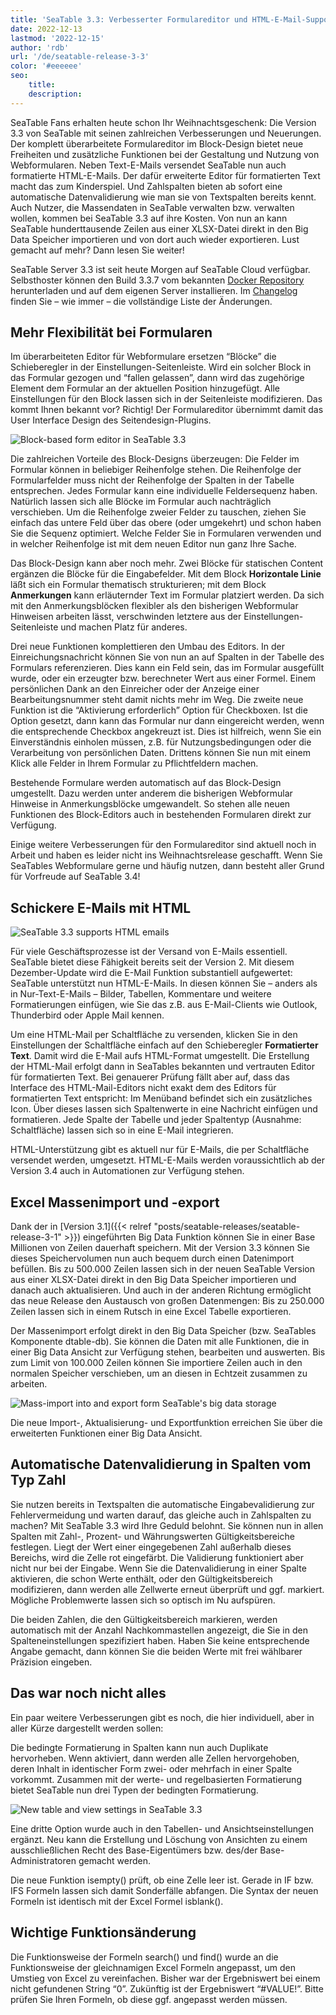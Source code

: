 ```yaml
---
title: 'SeaTable 3.3: Verbesserter Formulareditor und HTML-E-Mail-Support'
date: 2022-12-13
lastmod: '2022-12-15'
author: 'rdb'
url: '/de/seatable-release-3-3'
color: '#eeeeee'
seo:
    title:
    description:
---
```


SeaTable Fans erhalten heute schon Ihr Weihnachtsgeschenk: Die Version 3.3 von SeaTable mit seinen zahlreichen Verbesserungen und Neuerungen. Der komplett überarbeitete Formulareditor im Block-Design bietet neue Freiheiten und zusätzliche Funktionen bei der Gestaltung und Nutzung von Webformularen. Neben Text-E-Mails versendet SeaTable nun auch formatierte HTML-E-Mails. Der dafür erweiterte Editor für formatierten Text macht das zum Kinderspiel. Und Zahlspalten bieten ab sofort eine automatische Datenvalidierung wie man sie von Textspalten bereits kennt. Auch Nutzer, die Massendaten in SeaTable verwalten bzw. verwalten wollen, kommen bei SeaTable 3.3 auf ihre Kosten. Von nun an kann SeaTable hunderttausende Zeilen aus einer XLSX-Datei direkt in den Big Data Speicher importieren und von dort auch wieder exportieren. Lust gemacht auf mehr? Dann lesen Sie weiter!

SeaTable Server 3.3 ist seit heute Morgen auf SeaTable Cloud verfügbar. Selbsthoster können den Build 3.3.7 vom bekannten [Docker Repository](https://hub.docker.com/r/seatable/seatable-enterprise) herunterladen und auf dem eigenen Server installieren. Im [Changelog](https://seatable.io/docs/changelog/version-3-3/?lang=auto) finden Sie – wie immer – die vollständige Liste der Änderungen.

## Mehr Flexibilität bei Formularen

Im überarbeiteten Editor für Webformulare ersetzen “Blöcke” die Schieberegler in der Einstellungen-Seitenleiste. Wird ein solcher Block in das Formular gezogen und “fallen gelassen”, dann wird das zugehörige Element dem Formular an der aktuellen Position hinzugefügt. Alle Einstellungen für den Block lassen sich in der Seitenleiste modifizieren. Das kommt Ihnen bekannt vor? Richtig! Der Formulareditor übernimmt damit das User Interface Design des Seitendesign-Plugins.

![Block-based form editor in SeaTable 3.3](Form_Editor_Blockdesign.png)

Die zahlreichen Vorteile des Block-Designs überzeugen: Die Felder im Formular können in beliebiger Reihenfolge stehen. Die Reihenfolge der Formularfelder muss nicht der Reihenfolge der Spalten in der Tabelle entsprechen. Jedes Formular kann eine individuelle Feldersequenz haben. Natürlich lassen sich alle Blöcke im Formular auch nachträglich verschieben. Um die Reihenfolge zweier Felder zu tauschen, ziehen Sie einfach das untere Feld über das obere (oder umgekehrt) und schon haben Sie die Sequenz optimiert. Welche Felder Sie in Formularen verwenden und in welcher Reihenfolge ist mit dem neuen Editor nun ganz Ihre Sache.

Das Block-Design kann aber noch mehr. Zwei Blöcke für statischen Content ergänzen die Blöcke für die Eingabefelder. Mit dem Block **Horizontale Linie** läßt sich ein Formular thematisch strukturieren; mit dem Block **Anmerkungen** kann erläuternder Text im Formular platziert werden. Da sich mit den Anmerkungsblöcken flexibler als den bisherigen Webformular Hinweisen arbeiten lässt, verschwinden letztere aus der Einstellungen-Seitenleiste und machen Platz für anderes.

Drei neue Funktionen komplettieren den Umbau des Editors. In der Einreichungsnachricht können Sie von nun an auf Spalten in der Tabelle des Formulars referenzieren. Dies kann ein Feld sein, das im Formular ausgefüllt wurde, oder ein erzeugter bzw. berechneter Wert aus einer Formel. Einem persönlichen Dank an den Einreicher oder der Anzeige einer Bearbeitungsnummer steht damit nichts mehr im Weg. Die zweite neue Funktion ist die “Aktivierung erforderlich” Option für Checkboxen. Ist die Option gesetzt, dann kann das Formular nur dann eingereicht werden, wenn die entsprechende Checkbox angekreuzt ist. Dies ist hilfreich, wenn Sie ein Einverständnis einholen müssen, z.B. für Nutzungsbedingungen oder die Verarbeitung von persönlichen Daten. Drittens können Sie nun mit einem Klick alle Felder in Ihrem Formular zu Pflichtfeldern machen.

Bestehende Formulare werden automatisch auf das Block-Design umgestellt. Dazu werden unter anderem die bisherigen Webformular Hinweise in Anmerkungsblöcke umgewandelt. So stehen alle neuen Funktionen des Block-Editors auch in bestehenden Formularen direkt zur Verfügung.

Einige weitere Verbesserungen für den Formulareditor sind aktuell noch in Arbeit und haben es leider nicht ins Weihnachtsrelease geschafft. Wenn Sie SeaTables Webformulare gerne und häufig nutzen, dann besteht aller Grund für Vorfreude auf SeaTable 3.4!

## Schickere E-Mails mit HTML

![SeaTable 3.3 supports HTML emails](HTML_Email_Support.png)

Für viele Geschäftsprozesse ist der Versand von E-Mails essentiell. SeaTable bietet diese Fähigkeit bereits seit der Version 2. Mit diesem Dezember-Update wird die E-Mail Funktion substantiell aufgewertet: SeaTable unterstützt nun HTML-E-Mails. In diesen können Sie – anders als in Nur-Text-E-Mails – Bilder, Tabellen, Kommentare und weitere Formatierungen einfügen, wie Sie das z.B. aus E-Mail-Clients wie Outlook, Thunderbird oder Apple Mail kennen.

Um eine HTML-Mail per Schaltfläche zu versenden, klicken Sie in den Einstellungen der Schaltfläche einfach auf den Schieberegler **Formatierter Text**. Damit wird die E-Mail aufs HTML-Format umgestellt. Die Erstellung der HTML-Mail erfolgt dann in SeaTables bekannten und vertrauten Editor für formatierten Text. Bei genauerer Prüfung fällt aber auf, dass das Interface des HTML-Mail-Editors nicht exakt dem des Editors für formatierten Text entspricht: Im Menüband befindet sich ein zusätzliches Icon. Über dieses lassen sich Spaltenwerte in eine Nachricht einfügen und formatieren. Jede Spalte der Tabelle und jeder Spaltentyp (Ausnahme: Schaltfläche) lassen sich so in eine E-Mail integrieren.

HTML-Unterstützung gibt es aktuell nur für E-Mails, die per Schaltfläche versendet werden, umgesetzt. HTML-E-Mails werden voraussichtlich ab der Version 3.4 auch in Automationen zur Verfügung stehen.

## Excel Massenimport und -export

Dank der in [Version 3.1]({{< relref "posts/seatable-releases/seatable-release-3-1" >}}) eingeführten Big Data Funktion können Sie in einer Base Millionen von Zeilen dauerhaft speichern. Mit der Version 3.3 können Sie dieses Speichervolumen nun auch bequem durch einen Datenimport befüllen. Bis zu 500.000 Zeilen lassen sich in der neuen SeaTable Version aus einer XLSX-Datei direkt in den Big Data Speicher importieren und danach auch aktualisieren. Und auch in der anderen Richtung ermöglicht das neue Release den Austausch von großen Datenmengen: Bis zu 250.000 Zeilen lassen sich in einem Rutsch in eine Excel Tabelle exportieren.

Der Massenimport erfolgt direkt in den Big Data Speicher (bzw. SeaTables Komponente dtable-db). Sie können die Daten mit alle Funktionen, die in einer Big Data Ansicht zur Verfügung stehen, bearbeiten und auswerten. Bis zum Limit von 100.000 Zeilen können Sie importiere Zeilen auch in den normalen Speicher verschieben, um an diesen in Echtzeit zusammen zu arbeiten.

![Mass-import into and export form SeaTable's big data storage](Massimport_BigDataStorage.png)

Die neue Import-, Aktualisierung- und Exportfunktion erreichen Sie über die erweiterten Funktionen einer Big Data Ansicht.

## Automatische Datenvalidierung in Spalten vom Typ Zahl

Sie nutzen bereits in Textspalten die automatische Eingabevalidierung zur Fehlervermeidung und warten darauf, das gleiche auch in Zahlspalten zu machen? Mit SeaTable 3.3 wird Ihre Geduld belohnt. Sie können nun in allen Spalten mit Zahl-, Prozent- und Währungswerten Gültigkeitsbereiche festlegen. Liegt der Wert einer eingegebenen Zahl außerhalb dieses Bereichs, wird die Zelle rot eingefärbt. Die Validierung funktioniert aber nicht nur bei der Eingabe. Wenn Sie die Datenvalidierung in einer Spalte aktivieren, die schon Werte enthält, oder den Gültigkeitsbereich modifizieren, dann werden alle Zellwerte erneut überprüft und ggf. markiert. Mögliche Problemwerte lassen sich so optisch im Nu aufspüren.

Die beiden Zahlen, die den Gültigkeitsbereich markieren, werden automatisch mit der Anzahl Nachkommastellen angezeigt, die Sie in den Spalteneinstellungen spezifiziert haben. Haben Sie keine entsprechende Angabe gemacht, dann können Sie die beiden Werte mit frei wählbarer Präzision eingeben.

## Das war noch nicht alles

Ein paar weitere Verbesserungen gibt es noch, die hier individuell, aber in aller Kürze dargestellt werden sollen:

Die bedingte Formatierung in Spalten kann nun auch Duplikate hervorheben. Wenn aktiviert, dann werden alle Zellen hervorgehoben, deren Inhalt in identischer Form zwei- oder mehrfach in einer Spalte vorkommt. Zusammen mit der werte- und regelbasierten Formatierung bietet SeaTable nun drei Typen der bedingten Formatierung.

![New table and view settings in SeaTable 3.3](Table_View_Settings.png)

Eine dritte Option wurde auch in den Tabellen- und Ansichtseinstellungen ergänzt. Neu kann die Erstellung und Löschung von Ansichten zu einem ausschließlichen Recht des Base-Eigentümers bzw. des/der Base-Administratoren gemacht werden.

Die neue Funktion isempty() prüft, ob eine Zelle leer ist. Gerade in IF bzw. IFS Formeln lassen sich damit Sonderfälle abfangen. Die Syntax der neuen Formeln ist identisch mit der Excel Formel isblank().

## Wichtige Funktionsänderung

Die Funktionsweise der Formeln search() und find() wurde an die Funktionsweise der gleichnamigen Excel Formeln angepasst, um den Umstieg von Excel zu vereinfachen. Bisher war der Ergebniswert bei einem nicht gefundenen String “0”. Zukünftig ist der Ergebniswert “#VALUE!”. Bitte prüfen Sie Ihren Formeln, ob diese ggf. angepasst werden müssen.
